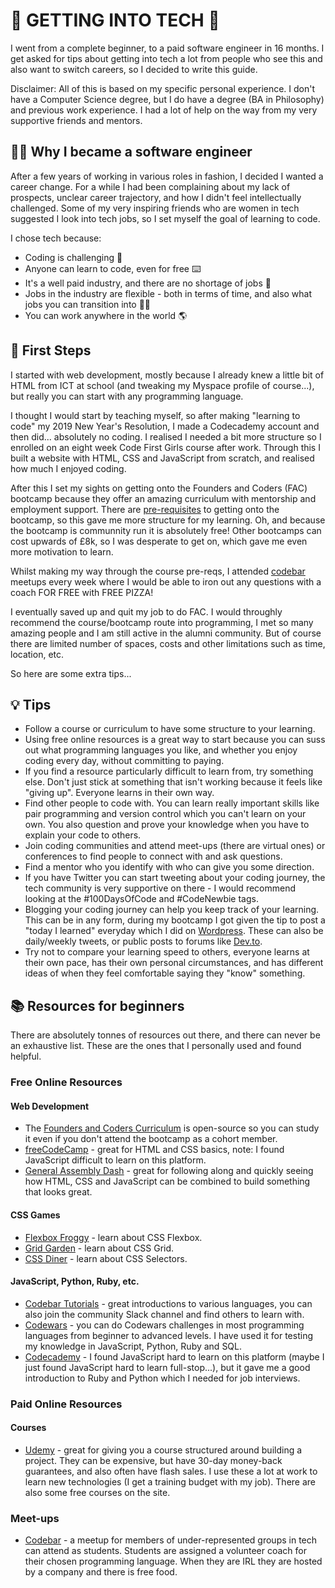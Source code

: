 # 🤖 GETTING INTO TECH 🤖

I went from a complete beginner, to a paid software engineer in 16 months. I get asked for tips about getting into tech a lot from people who see this and also want to switch careers, so I decided to write this guide.

Disclaimer: All of this is based on my specific personal experience. I don't have a Computer Science degree, but I do have a degree (BA in Philosophy) and previous work experience. I had a lot of help on the way from my very supportive friends and mentors.

## 👩‍💻 Why I became a software engineer

After a few years of working in various roles in fashion, I decided I wanted a career change.
For a while I had been complaining about my lack of prospects, unclear career trajectory, and how I didn't feel intellectually challenged.
Some of my very inspiring friends who are women in tech suggested I look into tech jobs, so I set myself the goal of learning to code.

I chose tech because:
- Coding is challenging 🧠
- Anyone can learn to code, even for free ⌨️
- It's a well paid industry, and there are no shortage of jobs 💸
- Jobs in the industry are flexible - both in terms of time, and also what jobs you can transition into 🧘‍♀️
- You can work anywhere in the world 🌎 

## 👟 First Steps
I started with web development, mostly because I already knew a little bit of HTML from ICT at school (and tweaking my Myspace profile of course...),
but really you can start with any programming language.

I thought I would start by teaching myself, so after making "learning to code" my 2019 New Year's Resolution, I made a Codecademy account and then did...
absolutely no coding. I realised I needed a bit more structure so I enrolled on an eight week Code First Girls course after work. Through this I built a 
website with HTML, CSS and JavaScript from scratch, and realised how much I enjoyed coding.

After this I set my sights on getting onto the Founders and Coders (FAC) bootcamp because they offer an amazing curriculum with mentorship and employment support.
There are [pre-requisites](https://www.foundersandcoders.com/apply/#application-requirements) to getting onto the bootcamp, so this gave me more structure for my learning. 
Oh, and because the bootcamp is communnity run it is absolutely free! Other bootcamps can cost upwards of £8k, so I was desperate to get on, 
which gave me even more motivation to learn.

Whilst making my way through the course pre-reqs, I attended [codebar](https://codebar.io/) meetups every week where I would be able to iron out any questions with a coach FOR FREE with FREE PIZZA!

I eventually saved up and quit my job to do FAC. I would throughly recommend the course/bootcamp route into programming, 
I met so many amazing people and I am still active in the alumni community. 
But of course there are limited number of spaces, costs and other limitations such as time, location, etc. 

So here are some extra tips...

## 💡 Tips
- Follow a course or curriculum to have some structure to your learning.
- Using free online resources is a great way to start because you can suss out what programming languages you like, and whether you enjoy coding every day, 
without committing to paying.
- If you find a resource particularly difficult to learn from, try something else. Don't just stick at something that isn't working because it feels like "giving up". Everyone learns in their own way.
- Find other people to code with. You can learn really important skills like pair programming and version control which you can't learn on your own. 
You also question and prove your knowledge when you have to explain your code to others.
- Join coding communities and attend meet-ups (there are virtual ones) or conferences to find people to connect with and ask questions.
- Find a mentor who you identify with who can give you some direction.
- If you have Twitter you can start tweeting about your coding journey, the tech community is very supportive on there - I would recommend looking at the #100DaysOfCode and #CodeNewbie tags.
- Blogging your coding journey can help you keep track of your learning. This can be in any form, during my bootcamp I got given the tip to post a "today I learned" everyday which I did on [Wordpress](https://hannahwsgooding.wordpress.com/). These can also be daily/weekly tweets, or public posts to forums like [Dev.to](https://dev.to/).
- Try not to compare your learning speed to others, everyone learns at their own pace, has their own personal circumstances, and has different ideas of when they feel comfortable saying they "know" something.

## 📚 Resources for beginners

There are absolutely tonnes of resources out there, and there can never be an exhaustive list. These are the ones that I personally used and found helpful.

### Free Online Resources

#### Web Development
- The [Founders and Coders Curriculum](https://learn.foundersandcoders.com/) is open-source so you can study it even if you don't attend the bootcamp as a cohort member.
- [freeCodeCamp](https://www.freecodecamp.org/) - great for HTML and CSS basics, note: I found JavaScript difficult to learn on this platform.
- [General Assembly Dash](https://dash.generalassemb.ly/) - great for following along and quickly seeing how HTML, CSS and JavaScript can be combined to build something that looks great.

#### CSS Games
- [Flexbox Froggy](https://flexboxfroggy.com/) - learn about CSS Flexbox.
- [Grid Garden](https://codepip.com/games/grid-garden/) - learn about CSS Grid.
- [CSS Diner](https://flukeout.github.io/) - learn about CSS Selectors.

#### JavaScript, Python, Ruby, etc.
- [Codebar Tutorials](http://tutorials.codebar.io/) - great introductions to various languages, you can also join the community Slack channel and find others to learn with.
- [Codewars](https://www.codewars.com/) - you can do Codewars challenges in most programming languages from beginner to advanced levels. I have used it for testing my knowledge in JavaScript, Python, Ruby and SQL.
- [Codecademy](https://www.codecademy.com/) - I found JavaScript hard to learn on this platform (maybe I just found JavaScript hard to learn full-stop...), but it gave me a good introduction to Ruby and Python which I needed for job interviews.

### Paid Online Resources

#### Courses
- [Udemy](https://www.udemy.com/) - great for giving you a course structured around building a project. They can be expensive, but have 30-day money-back guarantees, and also often have flash sales. I use these a lot at work to learn new technologies (I get a training budget with my job). There are also some free courses on the site.

### Meet-ups
- [Codebar](https://codebar.io/) - a meetup for members of under-represented groups in tech can attend as students. Students are assigned a volunteer coach for their chosen programming language. When they are IRL they are hosted by a company and there is free food.

